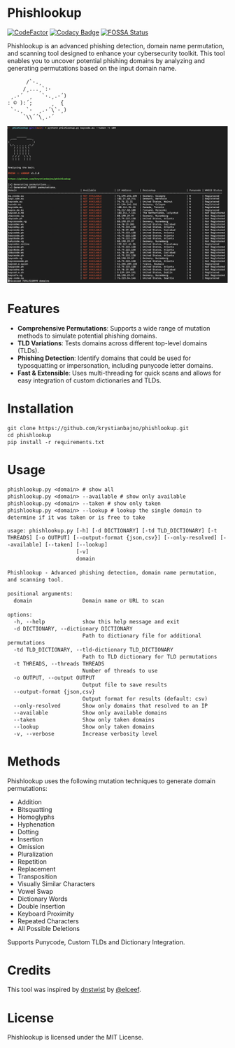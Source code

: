 # Phishlookup
[![CodeFactor](https://www.codefactor.io/repository/github/krystianbajno/phishlookup/badge)](https://www.codefactor.io/repository/github/krystianbajno/phishlookup)
[![Codacy Badge](https://api.codacy.com/project/badge/Grade/398a05eb37fc4e79a560cab910208ad6)](https://app.codacy.com/gh/krystianbajno/phishlookup?utm_source=github.com&utm_medium=referral&utm_content=krystianbajno/phishlookup&utm_campaign=Badge_Grade)
[![FOSSA Status](https://app.fossa.com/api/projects/git%2Bgithub.com%2Fkrystianbajno%2Fphishlookup.svg?type=shield&issueType=security)](https://app.fossa.com/projects/git%2Bgithub.com%2Fkrystianbajno%2Fphishlookup?ref=badge_shield&issueType=security)

Phishlookup is an advanced phishing detection, domain name permutation, and scanning tool designed to enhance your cybersecurity toolkit. This tool enables you to uncover potential phishing domains by analyzing and generating permutations based on the input domain name.

```
      /`·.¸
     /¸...¸`:·
 ¸.·´  ¸   `·.¸.·´)
: © ):´;      ¸  {
 `·.¸ `·  ¸.·´\`·¸)
     `\\´´\¸.·´
```

<img src="https://raw.githubusercontent.com/krystianbajno/krystianbajno/main/img/phishlookup.png"/>

# Features

- **Comprehensive Permutations**: Supports a wide range of mutation methods to simulate potential phishing domains.
- **TLD Variations**: Tests domains across different top-level domains (TLDs).
- **Phishing Detection**: Identify domains that could be used for typosquatting or impersonation, including punycode letter domains.
- **Fast & Extensible**: Uses multi-threading for quick scans and allows for easy integration of custom dictionaries and TLDs.

# Installation
```
git clone https://github.com/krystianbajno/phishlookup.git
cd phishlookup
pip install -r requirements.txt
```

# Usage
```
phishlookup.py <domain> # show all
phishlookup.py <domain> --available # show only available
phishlookup.py <domain> --taken # show only taken
phishlookup.py <domain> --lookup # lookup the single domain to determine if it was taken or is free to take
```

```
usage: phishlookup.py [-h] [-d DICTIONARY] [-td TLD_DICTIONARY] [-t THREADS] [-o OUTPUT] [--output-format {json,csv}] [--only-resolved] [--available] [--taken] [--lookup]
                      [-v]
                      domain

Phishlookup - Advanced phishing detection, domain name permutation, and scanning tool.

positional arguments:
  domain                Domain name or URL to scan

options:
  -h, --help            show this help message and exit
  -d DICTIONARY, --dictionary DICTIONARY
                        Path to dictionary file for additional permutations
  -td TLD_DICTIONARY, --tld-dictionary TLD_DICTIONARY
                        Path to TLD dictionary for TLD permutations
  -t THREADS, --threads THREADS
                        Number of threads to use
  -o OUTPUT, --output OUTPUT
                        Output file to save results
  --output-format {json,csv}
                        Output format for results (default: csv)
  --only-resolved       Show only domains that resolved to an IP
  --available           Show only available domains
  --taken               Show only taken domains
  --lookup              Show only taken domains
  -v, --verbose         Increase verbosity level
```

# Methods
Phishlookup uses the following mutation techniques to generate domain permutations:

- Addition
- Bitsquatting
- Homoglyphs
- Hyphenation
- Dotting
- Insertion
- Omission
- Pluralization
- Repetition
- Replacement
- Transposition
- Visually Similar Characters
- Vowel Swap
- Dictionary Words
- Double Insertion
- Keyboard Proximity
- Repeated Characters
- All Possible Deletions

Supports Punycode, Custom TLDs and Dictionary Integration.

# Credits
This tool was inspired by [dnstwist](https://github.com/elceef/dnstwist) by [@elceef](https://github.com/elceef).

# License
Phishlookup is licensed under the MIT License.
